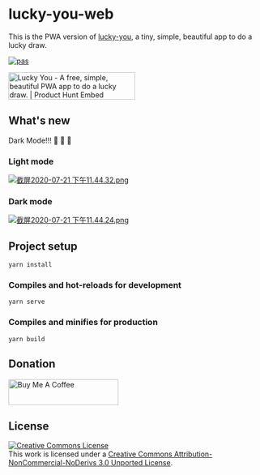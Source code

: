 # lucky-you-web

This is the PWA version of [lucky-you](https://github.com/jwenjian/lucky-you), a tiny, simple, beautiful app to do a lucky draw.

[![pas](https://img.shields.io/static/v1?&message=ProgressiveApp.Store&color=74b9ff&style=flat&label=Follow%20Lucky%20You%20at)](https://progressiveapp.store/pwa/Lucky-You)

<a href="https://www.producthunt.com/posts/lucky-you?utm_source=badge-featured&utm_medium=badge&utm_souce=badge-lucky-you" target="_blank"><img src="https://api.producthunt.com/widgets/embed-image/v1/featured.svg?post_id=219757&theme=light" alt="Lucky You - A free, simple, beautiful PWA app to do a lucky draw. | Product Hunt Embed" style="width: 250px; height: 54px;" width="250px" height="54px" /></a>

## What's new

Dark Mode!!! :tada: :tada: :tada:

### Light mode
[![截屏2020-07-21 下午11.44.32.png](https://i.loli.net/2020/07/21/dO7iqDe1sPQMEgR.png)](https://luckyyou.netlify.app)

### Dark mode

[![截屏2020-07-21 下午11.44.24.png](https://i.loli.net/2020/07/21/n1t2eZax5gBNoIP.png)](https://luckyyou.netlify.app)

## Project setup
```
yarn install
```

### Compiles and hot-reloads for development
```
yarn serve
```

### Compiles and minifies for production
```
yarn build
```

## Donation

<a href="https://www.buymeacoffee.com/jwenjian" target="_blank"><img src="https://cdn.buymeacoffee.com/buttons/default-orange.png" alt="Buy Me A Coffee" style="height: 51px !important;width: 217px !important;" ></a>

## License

<a rel="license" href="http://creativecommons.org/licenses/by-nc-nd/3.0/"><img alt="Creative Commons License" style="border-width:0" src="https://i.creativecommons.org/l/by-nc-nd/3.0/88x31.png" /></a><br />This work is licensed under a <a rel="license" href="http://creativecommons.org/licenses/by-nc-nd/3.0/">Creative Commons Attribution-NonCommercial-NoDerivs 3.0 Unported License</a>.
